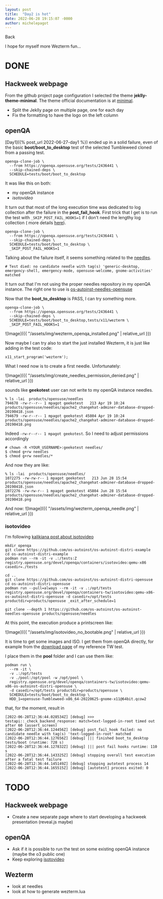 ```yaml
---
layout: post
title:  "Day2 is hot"
date: 2022-06-28 19:15:07 -0000
author: michelepagot
---
```


<a onclick="window.history.back()">Back</a>

I hope for myself more Wezterm fun...

# DONE

## Hackweek webpage
From the github project page configuration I selected the theme **jeklly-theme-minimal**. The theme official documentation is at [minimal](https://github.com/pages-themes/minimal).

* Split the Jeklly page on multiple page, one for each day
* Fix the formatting to have the logo on the left column


## openQA
[Day1]({% post_url 2022-06-27-day1 %}) ended up in a solid failure, even of the basic **boot/boot_to_desktop** test of the selected Tumbleweed cloned from a passing test.

```
openqa-clone-job \
  --from https://openqa.opensuse.org/tests/2436441 \
  --skip-chained-deps \
  SCHEDULE=tests/boot/boot_to_desktop
```

It was like this on both:
* my openQA instance
* *isotovideo*

It turn out that most of the long execution time was dedicated to log collection after the failure in the **post_fail_hook**.
First trick that I get is to run the test with `_SKIP_POST_FAIL_HOOKS=1` if I don't need the lengthy log collection ( more details [here](http://open.qa/docs/#_backend_variables_for_faster_test_execution
)).

```
openqa-clone-job \
  --from https://openqa.opensuse.org/tests/2436441 \
  --skip-chained-deps \
  SCHEDULE=tests/boot/boot_to_desktop \
  _SKIP_POST_FAIL_HOOKS=1
```

Talking about the failure itself, it seems something related to the [needles](http://open.qa/docs/#_needles).

```
# Test died: no candidate needle with tag(s) 'generic-desktop, emergency-shell, emergency-mode, opensuse-welcome, gnome-activities' matched
```

It turn out that I'm not using the proper needles repository in my openQA instance. The right one to use is [os-autoinst-needles-opensuse](https://github.com/os-autoinst/os-autoinst-needles-opensuse)

Now that the **boot_to_desktop** is PASS, I can try something more.

```
openqa-clone-job \
  --from https://openqa.opensuse.org/tests/2436441 \
  --skip-chained-deps \
  SCHEDULE=tests/boot/boot_to_desktop,tests/x11/wezterm \
  _SKIP_POST_FAIL_HOOKS=1
```

![Image]({{ "/assets/img/wezterm_openqa_installed.png" | relative_url }})

Now maybe I can try also to start the just installed Wezterm, it is just like adding in the test code:

```
x11_start_program('wezterm');
```

What I need now is to create a first needle. Unfortunately:

![Image]({{ "/assets/img/create_needles_permission_denied.png" | relative_url }})

sounds like **geekotest** user can not write to my openQA instance needles.

```
% ls -lai  products/opensuse/needles
794678 -rw-r--r-- 1 mpagot geekotest   213 Apr 19 10:24 products/opensuse/needles/apache2_changehat-adminer-database-dropped-20190418.json
794679 -rw-r--r-- 1 mpagot geekotest 45804 Apr 19 10:24 products/opensuse/needles/apache2_changehat-adminer-database-dropped-20190418.png
```

Indeed `-rw-r--r-- 1 mpagot geekotest`. So I need to adjust permissions accordingly

```
# chown -R <YOUR_USERNAME>:geekotest needles/
$ chmod g+rw needles
$ chmod g+rw needles/*
```

And now they are like:

```
% ls -lai  products/opensuse/needles/
1072275 -rw-rw-r-- 1 mpagot geekotest   213 Jun 28 15:54 products/opensuse/needles/apache2_changehat-adminer-database-dropped-20190418.json
1072276 -rw-rw-r-- 1 mpagot geekotest 45804 Jun 28 15:54 products/opensuse/needles/apache2_changehat-adminer-database-dropped-20190418.png
```

And now:
![Image]({{ "/assets/img/wezterm_openqa_needle.png" | relative_url }})

### isotovideo

I'm following [kalikiana post about isotovideo](https://kalikiana.gitlab.io/post/2022-03-16-running-standandalone-tests-with-isotovideo/)

```
mkdir openqa
git clone https://github.com/os-autoinst/os-autoinst-distri-example
cd os-autoinst-distri-example
podman run --rm -it -v .:/tests:Z registry.opensuse.org/devel/openqa/containers/isotovideo:qemu-x86 casedir=./tests
```

```
cd ..
git clone https://github.com/os-autoinst/os-autoinst-distri-opensuse
cd os-autoinst-distri-opensuse
podman run --pull=always --rm -it -v .:/opt/tests registry.opensuse.org/devel/openqa/containers-tw/isotovideo:qemu-x86-os-autoinst-distri-opensuse -d casedir=/opt/tests productdir=products/opensuse _exit_after_schedule=1
```

```
git clone --depth 1 https://github.com/os-autoinst/os-autoinst-needles-opensuse products/opensuse/needles
```

At this point, the execution produce a printscreen like:

![Image]({{ "/assets/img/isotovideo_no_bootable.png" | relative_url }})

It is time to get some images and ISO. I get them from openQA directly, for example from the [download page](https://openqa.opensuse.org/tests/2436441#downloads) of my reference TW test.

I place them in the **pool** folder and I can use them like:

```
podman run \
  --rm -it \
  -v .:/opt/tests
  -v ./pool:/opt/pool -w /opt/pool \
  registry.opensuse.org/devel/openqa/containers-tw/isotovideo:qemu-x86-os-autoinst-distri-opensuse \
  -d casedir=/opt/tests productdir=products/opensuse \
  SCHEDULE=tests/boot/boot_to_desktop \
  HDD_1=opensuse-Tumbleweed-x86_64-20220625-gnome-x11@64bit.qcow2
```

that, for the moment, result in
```
[2022-06-28T12:36:44.028534Z] [debug] >>> testapi::_check_backend_response: match=text-logged-in-root timed out after 60 (assert_screen)
[2022-06-28T12:36:44.124456Z] [debug] post_fail_hook failed: no candidate needle with tag(s) 'text-logged-in-root' matched
[2022-06-28T12:36:44.127656Z] [debug] ||| finished boot_to_desktop tests/boot (runtime: 728 s)
[2022-06-28T12:36:44.127832Z] [debug] ||| post fail hooks runtime: 110 s
[2022-06-28T12:36:44.143325Z] [debug] stopping overall test execution after a fatal test failure
[2022-06-28T12:36:44.145149Z] [debug] stopping autotest process 14
[2022-06-28T12:36:44.165515Z] [debug] [autotest] process exited: 0
```

# TODO

## Hackweek webpage
* Create a new separate page where to start developing a hackweek presentation (reveal.js maybe)

## openQA
* Ask if it is possible to run the test on some existing openQA instance (maybe the o3 public one)
* Keep exploring [isotovideo](https://kalikiana.gitlab.io/post/2022-03-16-running-standandalone-tests-with-isotovideo/)

## Wezterm
* look at needles
* look at how to generate wezterm.lua
